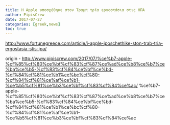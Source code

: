 ```yaml
---
title: Η Apple υποσχέθηκε στον Τραμπ τρία εργοστάσια στις ΗΠΑ
author: PipisCrew
date: 2017-07-27
categories: [greek,news]
toc: true
---
```


http://www.fortunegreece.com/article/i-apple-iposchethike-ston-trab-tria-ergostasia-stis-ipa/

origin - http://www.pipiscrew.com/2017/07/%ce%b7-apple-%cf%85%cf%80%ce%bf%cf%83%cf%87%ce%ad%ce%b8%ce%b7%ce%ba%ce%b5-%cf%83%cf%84%ce%bf%ce%bd-%cf%84%cf%81%ce%b1%ce%bc%cf%80-%cf%84%cf%81%ce%af%ce%b1-%ce%b5%cf%81%ce%b3%ce%bf%cf%83%cf%84%ce%ac/ %ce%b7-apple-%cf%85%cf%80%ce%bf%cf%83%cf%87%ce%ad%ce%b8%ce%b7%ce%ba%ce%b5-%cf%83%cf%84%ce%bf%ce%bd-%cf%84%cf%81%ce%b1%ce%bc%cf%80-%cf%84%cf%81%ce%af%ce%b1-%ce%b5%cf%81%ce%b3%ce%bf%cf%83%cf%84%ce%ac